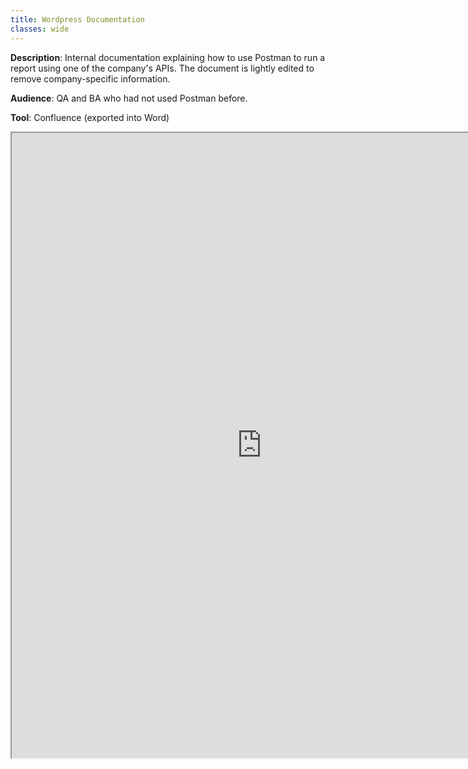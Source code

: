```yaml
---
title: Wordpress Documentation
classes: wide
---
```


**Description**: Internal documentation explaining how to use Postman to run a report using one of the company's APIs. The document is lightly edited to remove company-specific information.

**Audience**: QA and BA who had not used Postman before.

**Tool**: Confluence (exported into Word)
<iframe width="800" height="1000" src="https://docs.google.com/document/d/e/2PACX-1vSD6kxXWrg4YVUZj96X7RiKduPHXwUA52gVxXD7AmEVisWOp2bL63EYukhzMsZkfQ/pub?embedded=true"></iframe>
